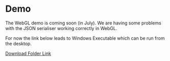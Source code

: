 # Demo

The WebGL demo is coming soon (in July). We are having some problems with the JSON serialiser working correctly in WebGL. 

For now the link below leads to Windows Executable which can be run from the desktop. 

[Download Folder Link](https://www.dropbox.com/sh/32l7yafkjh9rhh6/AADQLEDmnMKmXGnvxV3ZIivia?dl=0) 

